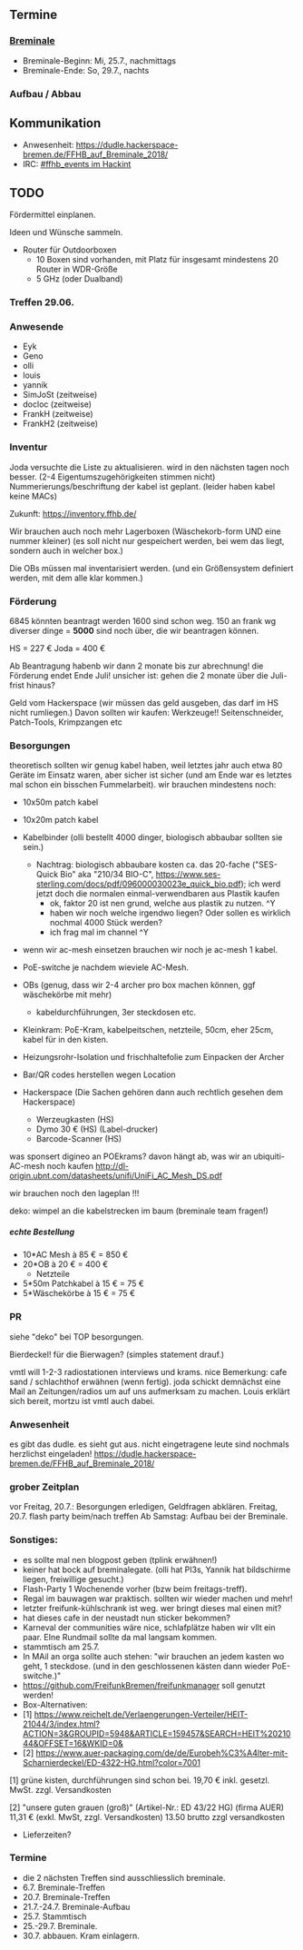 ## Termine

### [Breminale](http://www.breminale-festival.de/)
* Breminale-Beginn: Mi, 25.7., nachmittags
* Breminale-Ende: So, 29.7., nachts

### Aufbau / Abbau

## Kommunikation
* Anwesenheit: https://dudle.hackerspace-bremen.de/FFHB_auf_Breminale_2018/
* IRC: [#ffhb_events im Hackint](irc://irc.hackint.org/ffhb_events)


## TODO
Fördermittel einplanen.

Ideen und Wünsche sammeln.

- Router für Outdoorboxen
  - 10 Boxen sind vorhanden, mit Platz für insgesamt mindestens 20 Router in WDR-Größe
  - 5 GHz (oder Dualband)


### Treffen 29.06.

### Anwesende
- Eyk
- Geno
- olli
- louis
- yannik
- SimJoSt (zeitweise)
- docloc (zeitweise)
- FrankH (zeitweise)
- FrankH2 (zeitweise)


### Inventur
Joda versuchte die Liste zu aktualisieren. wird in den nächsten tagen noch besser.
(2-4 Eigentumszugehörigkeiten stimmen nicht)
Nummerierungs/beschriftung der kabel ist geplant. (leider haben kabel keine MACs)

Zukunft: https://inventory.ffhb.de/

Wir brauchen auch noch mehr Lagerboxen (Wäschekorb-form UND eine nummer kleiner)
(es soll nicht nur gespeichert werden, bei wem das liegt, sondern auch in welcher box.)

Die OBs müssen mal inventarisiert werden. (und ein Größensystem definiert werden, mit dem alle klar kommen.)

### Förderung
6845 könnten beantragt werden
1600 sind schon weg.
150 an frank wg diverser dinge
= **5000** sind noch über, die wir beantragen können.

HS = 227 €
Joda = 400 €

Ab Beantragung habenb wir dann 2 monate bis zur abrechnung!
die Förderung endet Ende Juli!
unsicher ist: gehen die 2 monate über die Juli-frist hinaus?

Geld vom Hackerspace (wir müssen das geld ausgeben, das darf im HS nicht rumliegen.)
    Davon sollten wir kaufen: Werkzeuge!! Seitenschneider, Patch-Tools, Krimpzangen etc
    
### Besorgungen 
theoretisch sollten wir genug kabel haben, weil letztes jahr auch etwa 80 Geräte im Einsatz waren, aber sicher ist sicher (und am Ende war es letztes mal schon ein bisschen Fummelarbeit).
wir brauchen mindestens noch:
- 10x50m patch kabel
- 10x20m patch kabel
- Kabelbinder (olli bestellt 4000 dinger, biologisch abbaubar sollten sie sein.)
    - Nachtrag: biologisch abbaubare kosten ca. das 20-fache ("SES-Quick Bio" aka "210/34 BIO-C", https://www.ses-sterling.com/docs/pdf/096000030023e_quick_bio.pdf); ich werd jetzt doch die normalen einmal-verwendbaren aus Plastik kaufen
        - ok, faktor 20 ist nen grund, welche aus plastik zu nutzen. ^Y
        - haben wir noch welche irgendwo liegen? Oder sollen es wirklich nochmal 4000 Stück werden?
        - ich frag mal im channel ^Y
- wenn wir ac-mesh einsetzen brauchen wir noch je ac-mesh 1 kabel.
- PoE-switche je nachdem wieviele AC-Mesh.
- OBs (genug, dass wir 2-4 archer pro box machen können, ggf wäschekörbe mit mehr)
    - kabeldurchführungen, 3er steckdosen etc.
- Kleinkram: PoE-Kram, kabelpeitschen, netzteile, 50cm, eher 25cm, kabel für in den kisten.

- Heizungsrohr-Isolation und frischhaltefolie zum Einpacken der Archer
- Bar/QR codes herstellen wegen Location

- Hackerspace (Die Sachen gehören dann auch rechtlich gesehen dem Hackerspace)
    - Werzeugkasten (HS)
    - Dymo 30 € (HS) (Label-drucker)
    - Barcode-Scanner (HS)

was sponsert digineo an POEkrams? 
    davon hängt ab, was wir an ubiquiti-AC-mesh noch kaufen
    http://dl-origin.ubnt.com/datasheets/unifi/UniFi_AC_Mesh_DS.pdf
    
wir brauchen noch den lageplan !!!

deko: wimpel an die kabelstrecken im baum 
    (breminale team fragen!)


##### echte Bestellung
- 10*AC Mesh à 85 € = 850 €
- 20*OB à 20 € = 400 €
    - Netzteile
- 5*50m Patchkabel à 15 € = 75 €
- 5*Wäschekörbe à 15 € = 75 €


### PR 
siehe "deko" bei TOP besorgungen.

Bierdeckel! für die Bierwagen? (simples statement drauf.)

vmtl will 1-2-3 radiostationen interviews und krams. 
    nice Bemerkung: cafe sand / schlachthof erwähnen (wenn fertig).
    joda schickt demnächst eine Mail an Zeitungen/radios um auf uns aufmerksam zu machen.
    Louis erklärt sich bereit, mortzu ist vmtl auch dabei.


### Anwesenheit
es gibt das dudle. es sieht gut aus.
nicht eingetragene leute sind nochmals herzlichst eingeladen!
https://dudle.hackerspace-bremen.de/FFHB_auf_Breminale_2018/

### grober Zeitplan
vor Freitag, 20.7.: Besorgungen erledigen, Geldfragen abklären.
Freitag, 20.7. flash party beim/nach treffen
Ab Samstag: Aufbau bei der Breminale.


### Sonstiges:
- es sollte mal nen blogpost geben (tplink erwähnen!)
- keiner hat bock auf breminalegate. (olli hat PI3s, Yannik hat bildschirme liegen, freiwillige gesucht.)
- Flash-Party 1 Wochenende vorher (bzw beim freitags-treff).
- Regal im bauwagen war praktisch. sollten wir wieder machen und mehr! 
- letzter freifunk-kühlschrank ist weg. wer bringt dieses mal einen mit?
- hat dieses cafe in der neustadt nun sticker bekommen?
- Karneval der communities wäre nice, schlafplätze haben wir vllt ein paar. EIne Rundmail sollte da mal langsam kommen.
- stammtisch am 25.7.
- In MAil an orga sollte auch stehen: "wir brauchen an jedem kasten wo geht, 1 steckdose. (und in den geschlossenen kästen dann wieder PoE-switche.)"
- https://github.com/FreifunkBremen/freifunkmanager soll genutzt werden!
- Box-Alternativen:
- [1] https://www.reichelt.de/Verlaengerungen-Verteiler/HEIT-21044/3/index.html?ACTION=3&GROUPID=5948&ARTICLE=159457&SEARCH=HEIT%2021044&OFFSET=16&WKID=0&
- [2] https://www.auer-packaging.com/de/de/Eurobeh%C3%A4lter-mit-Scharnierdeckel/ED-4322-HG.html?color=7001

[1] 
grüne kisten, durchführungen sind schon bei. 
19,70 € inkl. gesetzl. MwSt. zzgl. Versandkosten

[2]
"unsere guten grauen (groß)" (Artikel-Nr.: ED 43/22 HG) (firma AUER)
11,31 €  (exkl. MwSt, zzgl. Versandkosten) 
13.50 brutto zzgl versandkosten
 
- Lieferzeiten?

### Termine
- die 2 nächsten Treffen sind ausschliesslich breminale.
- 6.7.  Breminale-Treffen
- 20.7. Breminale-Treffen
- 21.7.-24.7. Breminale-Aufbau
- 25.7. Stammtisch 
- 25.-29.7. Breminale. 
- 30.7. abbauen. Kram einlagern.

